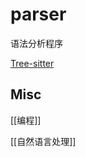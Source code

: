 # parser

语法分析程序



[Tree-sitter](https://tree-sitter.github.io/tree-sitter/)


## Misc

[[编程]]

[[自然语言处理]]

